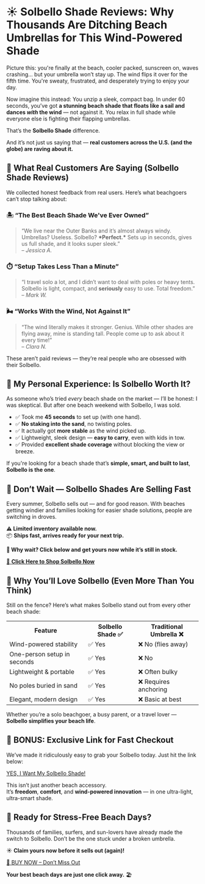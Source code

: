   <h1>☀️ <strong>Solbello Shade Reviews: Why Thousands Are Ditching Beach Umbrellas for This Wind-Powered Shade</strong></h1>
     <p>Picture this: you're finally at the beach, cooler packed, sunscreen on, waves crashing... but your umbrella won’t stay up. The wind flips it over for the fifth time. You're sweaty, frustrated, and desperately trying to enjoy your day.</p>
    <p>Now imagine this instead: You unzip a sleek, compact bag. In under 60 seconds, you’ve got <strong>a stunning beach shade that floats like a sail and dances <em>with</em> the wind</strong> — not against it. You relax in full shade while everyone else is fighting their flapping umbrellas.</p>
     <p>That’s the <strong>Solbello Shade</strong> difference.</p>
     <p>And it’s not just us saying that — <strong>real customers across the U.S. (and the globe) are raving about it.</strong></p>
     <h2>🌟 <strong>What Real Customers Are Saying (Solbello Shade Reviews)</strong></h2>  
    <p>We collected honest feedback from real users. Here’s what beachgoers can’t stop talking about:</p>
    <h3>🏝️ “The Best Beach Shade We've Ever Owned”</h3>
    <blockquote>“We live near the Outer Banks and it’s almost always windy. Umbrellas? Useless. Solbello? <strong>*Perfect.*</strong> Sets up in seconds, gives us full shade, and it looks super sleek.”<br>– <em>Jessica A.</em></blockquote>
      <h3>⏱️ “Setup Takes Less Than a Minute”</h3>
    <blockquote>“I travel solo a lot, and I didn’t want to deal with poles or heavy tents. Solbello is light, compact, and <strong>seriously</strong> easy to use. Total freedom.”<br>– <em>Mark W.</em></blockquote>
     <h3>🌬️ “Works <strong>With</strong> the Wind, Not Against It”</h3>
    <blockquote>“The wind literally makes it stronger. Genius. While other shades are flying away, mine is standing tall. People come up to ask about it every time!”<br>– <em>Clara N.</em></blockquote>
    <p>These aren’t paid reviews — they’re real people who are obsessed with their Solbello.</p>
    <h2>💬 <strong>My Personal Experience: Is Solbello Worth It?</strong></h2>
    <p>As someone who’s tried <em>every</em> beach shade on the market — I’ll be honest: I was skeptical. But after one beach weekend with Solbello, I was sold.</p>
    <ul>
        <li>✅ Took me <strong>45 seconds</strong> to set up (with one hand).</li>
        <li>✅ <strong>No staking into the sand</strong>, no twisting poles.</li>
        <li>✅ It actually got <strong>more stable</strong> as the wind picked up.</li>
        <li>✅ Lightweight, sleek design — <strong>easy to carry</strong>, even with kids in tow.</li>
        <li>✅ Provided <strong>excellent shade coverage</strong> without blocking the view or breeze.</li>
    </ul>
     <p>If you're looking for a beach shade that’s <strong>simple, smart, and built to last</strong>, <strong>Solbello is the one</strong>.</p>
     <h2>🚨 <strong>Don’t Wait — Solbello Shades Are Selling Fast</strong></h2>
     <p>Every summer, Solbello sells out — and for good reason. With beaches getting windier and families looking for easier shade solutions, people are switching in droves.</p>
     <p><strong>⚠️ Limited inventory available now.</strong><br>📦 <strong>Ships fast, arrives ready for your next trip.</strong></p>
    <p><strong>🎯 Why wait? Click below and get yours now while it’s still in stock.</strong></p>
    <a href="https://solbello.com/?ref=wszlstgr" class="cta-button">🛒 <strong>Click Here to Shop Solbello Now</strong></a>
     <h2>🧡 <strong>Why You’ll Love Solbello (Even More Than You Think)</strong></h2>
    <p>Still on the fence? Here’s what makes Solbello stand out from every other beach shade:</p>
    <table>
        <tr>
            <th>Feature</th>
            <th>Solbello Shade ✅</th>
            <th>Traditional Umbrella ❌</th>
        </tr>
        <tr>
            <td>Wind-powered stability</td>
            <td>✅ Yes</td>
            <td>❌ No (flies away)</td>
        </tr>
        <tr>
            <td>One-person setup in seconds</td>
            <td>✅ Yes</td>
            <td>❌ No</td>
        </tr>
        <tr>
            <td>Lightweight & portable</td>
            <td>✅ Yes</td>
            <td>❌ Often bulky</td>
        </tr>
        <tr>
            <td>No poles buried in sand</td>
            <td>✅ Yes</td>
            <td>❌ Requires anchoring</td>
        </tr>
        <tr>
            <td>Elegant, modern design</td>
            <td>✅ Yes</td>
            <td>❌ Basic at best</td>
        </tr>
    </table>
    <p>Whether you’re a solo beachgoer, a busy parent, or a travel lover — <strong>Solbello simplifies your beach life</strong>.</p>
    <h2>🎁 <strong>BONUS: Exclusive Link for Fast Checkout</strong></h2>
    <p>We’ve made it ridiculously easy to grab your Solbello today. Just hit the link below:</p>
    <a href="https://solbello.com/?ref=wszlstgr" class="cta-button">YES, I Want My Solbello Shade!</a>
    <p>This isn’t just another beach accessory.<br>It’s <strong>freedom</strong>, <strong>comfort</strong>, and <strong>wind-powered innovation</strong> — in one ultra-light, ultra-smart shade.</p>
    <h2>🌊 <strong>Ready for Stress-Free Beach Days?</strong></h2>
    <p>Thousands of families, surfers, and sun-lovers have already made the switch to Solbello. Don’t be the one stuck under a broken umbrella.</p>
    <p>☀️ <strong>Claim yours now before it sells out (again)!</strong></p>
    <a href="https://solbello.com/?ref=wszlstgr" class="cta-button">🔗 BUY NOW – Don’t Miss Out</a>
    <p><strong>Your best beach days are just one click away.</strong> 🏖️</p>
</div>
</body>
</html>

